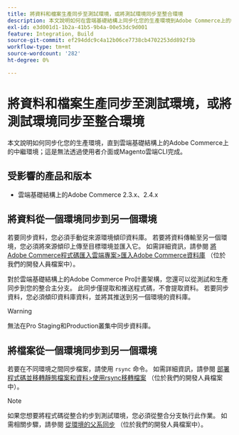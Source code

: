 ```yaml
---
title: 將資料和檔案生產同步至測試環境，或將測試環境同步至整合環境
description: 本文說明如何在雲端基礎結構上同步化您的生產環境到Adobe Commerce上的中繼環境；這是不可能的。
exl-id: e3d001d1-1b2a-41b5-9b4a-00e53dc9d001
feature: Integration, Build
source-git-commit: ef294ddc9c4a12b06ce7738cb4702253dd892f3b
workflow-type: tm+mt
source-wordcount: '282'
ht-degree: 0%

---
```


# 將資料和檔案生產同步至測試環境，或將測試環境同步至整合環境

本文說明如何同步化您的生產環境，直到雲端基礎結構上的Adobe Commerce上的中繼環境；這是無法透過使用者介面或Magento雲端CLI完成。

## 受影響的產品和版本

* 雲端基礎結構上的Adobe Commerce 2.3.x、2.4.x

## 將資料從一個環境同步到另一個環境

若要同步資料，您必須手動從來源環境傾印資料庫。 若要將資料傳輸至另一個環境，您必須將來源傾印上傳至目標環境並匯入它。 如需詳細資訊，請參閱 [將Adobe Commerce程式碼匯入雲端專案>匯入Adobe Commerce資料庫](https://devdocs.magento.com/cloud/setup/first-time-setup-import-import.html) （位於我們的開發人員檔案中）。

對於雲端基礎結構上的Adobe Commerce Pro計畫架構，您還可以從測試和生產同步到您的整合主分支。 此同步僅提取和推送程式碼，不會提取資料。 若要同步資料，您必須傾印資料庫資料，並將其推送到另一個環境的資料庫。

>[!WARNING]
>
>無法在Pro Staging和Production叢集中同步資料庫。

## 將檔案從一個環境同步到另一個環境

若要在不同環境之間同步檔案，請使用 `rsync` 命令。 如需詳細資訊，請參閱 [部署程式碼並移轉靜態檔案和資料>使用rsync移轉檔案](https://devdocs.magento.com/cloud/live/stage-prod-migrate.html#migrate-files-using-rsync) （位於我們的開發人員檔案中）。

>[!NOTE]
>
>如果您想要將程式碼從整合約步到測試環境，您必須從整合分支執行此作業。 如需相關步驟，請參閱 [從環境的父系同步](/docs/commerce-cloud-service/user-guide/project/console-branches.html#sync-an-environment) （位於我們的開發人員檔案中）。
